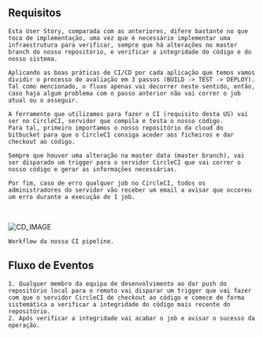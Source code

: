 
## Requisitos
    Esta User Story, comparada com as anteriores, difere bastante no que toca de implementação, uma vez que é necessário implementar uma infraestrutura para verificar, sempre que há alterações no master branch do nosso repositório, e verificar a integridade do código e do nosso sistema.

    Aplicando as boas práticas de CI/CD por cada aplicação que temos vamos dividir o processo de avaliação em 3 passos (BUILD -> TEST -> DEPLOY).
    Tal como mencionado, o fluxo apenas vai decorrer neste sentido, então, caso haja algum problema com o passo anterior não vai correr o job atual ou o asseguir.

    A ferramente que utilizamos para fazer o CI (requisito desta US) vai ser no CircleCI, servidor que compila e testa o nosso código.
    Para tal, primeiro importamos o nosso repositório da cloud do bitbucket para que o CircleCI consiga aceder aos ficheiros e dar checkout ao código.

    Sempre que houver uma alteração na master data (master branch), vai ser disparado um trigger para o servidor CircleCI que vai correr o nosso código e gerar as informações necessárias.

    Por fim, caso de erro qualquer job no CircleCI, todos os administradores do servidor vão receber um email a avisar que occoreu um erro durante a execução de 1 job.

<br>

![CD_IMAGE](./WorkFlow_CI_CD.png.png)

    Workflow da nossa CI pipeline.
    
## Fluxo de Eventos
    1. Qualquer membro da equipa de desenvolvimento ao dar push do repositório local para o remoto vai disparar um trigger que vai fazer com que o servidor CircleCI de checkout ao código e comece de forma sistemática a verificar a integridade do código mais recente do repositório.
    2. Após verificar a integridade vai acabar o job e avisar o sucesso da operação.

